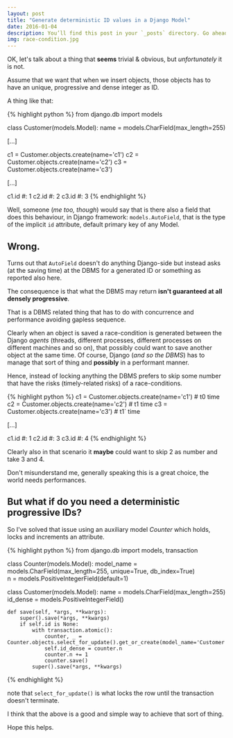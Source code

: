 ```yaml
---
layout: post
title: "Generate deterministic ID values in a Django Model"
date: 2016-01-04
description: You’ll find this post in your `_posts` directory. Go ahead and edit it and re-build the site to see your changes.
img: race-condition.jpg
---
```

OK, let's talk about a thing that **seems** trivial & obvious, but _unfortunately_ it is not.

Assume that we want that when we insert objects, those objects has to have an unique, 
progressive and dense integer as ID.

A thing like that:

{% highlight python %}
from django.db import models

class Customer(models.Model):
    name = models.CharField(max_length=255)

[...]

c1 = Customer.objects.create(name='c1')
c2 = Customer.objects.create(name='c2')
c3 = Customer.objects.create(name='c3')

[...]

c1.id  #: 1
c2.id  #: 2
c3.id  #: 3
{% endhighlight %}

Well, someone (_me too, though_) would say that is there also a field that does this behaviour, 
in Django framework: `models.AutoField`, that is the type of the implicit `id` attribute, 
default primary key of any Model.

## Wrong.

Turns out that `AutoField` doesn't do anything Django-side but instead asks 
(at the saving time) at the DBMS for a generated ID or something as reported also here.

The consequence is that what the DBMS may return **isn't guaranteed at all densely progressive**.

That is a DBMS related thing that has to do with concurrence and performance avoiding gapless sequence.

Clearly when an object is saved a race-condition is generated between the Django _agents_ 
(threads, different processes, different processes on different machines and so on), 
that possibly could want to save another object at the same time. Of course, Django 
(_and so the DBMS_) has to manage that sort of thing and **possibly** in a performant manner.

Hence, instead of locking anything the DBMS prefers to skip some number that have 
the risks (timely-related risks) of a race-conditions.

{% highlight python %}
c1 = Customer.objects.create(name='c1')  # t0 time
c2 = Customer.objects.create(name='c2')  # t1 time
c3 = Customer.objects.create(name='c3')  # t1` time

[...]

c1.id  #: 1
c2.id  #: 3
c3.id  #: 4
{% endhighlight %}

Clearly also in that scenario it **maybe** could want to skip 2 as number and take 3 and 4.

Don't misunderstand me, generally speaking this is a great choice, the world needs performances.

## But what if do you need a deterministic progressive IDs?

So I've solved that issue using an auxiliary model _Counter_ which holds, locks and increments an attribute.

{% highlight python %}
from django.db import models, transaction


class Counter(models.Model):
    model_name = models.CharField(max_length=255, unique=True, db_index=True)        
    n = models.PositiveIntegerField(default=1)
    
    
class Customer(models.Model):
    name = models.CharField(max_length=255)
    id_dense = models.PositiveIntegerField()
    
    def save(self, *args, **kwargs):
        super().save(*args, **kwargs)
        if self.id is None:
            with transaction.atomic():
                counter, _ = Counter.objects.select_for_update().get_or_create(model_name='Customer')
                self.id_dense = counter.n
                counter.n += 1
                counter.save()
            super().save(*args, **kwargs)
{% endhighlight %}

note that `select_for_update()` is what locks the row until the transaction doesn't terminate.

I think that the above is a good and simple way to achieve that sort of thing.

Hope this helps.
